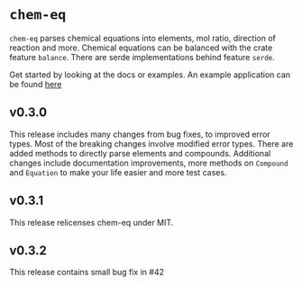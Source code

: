 # `chem-eq`

`chem-eq` parses chemical equations into elements, mol ratio,
direction of reaction and more. Chemical equations can be balanced
with the crate feature `balance`. There are serde implementations behind
feature `serde`.

Get started by looking at the docs or examples. An example application can be found [here](https://github.com/BeaconBrigade/balance-tui.git)

## v0.3.0

This release includes many changes from bug fixes, to improved error types.
Most of the breaking changes involve modified error types. There are added
methods to directly parse elements and compounds. Additional changes include
documentation improvements, more methods on `Compound` and `Equation` to make
your life easier and more test cases.

## v0.3.1

This release relicenses chem-eq under MIT.

## v0.3.2

This release contains small bug fix in #42
